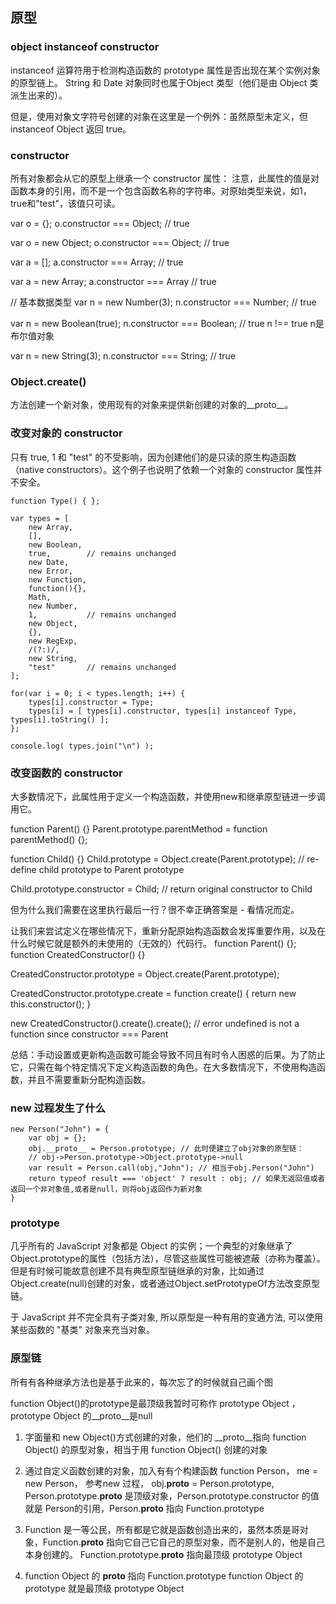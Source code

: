 ## 原型

### object instanceof constructor
instanceof 运算符用于检测构造函数的 prototype 属性是否出现在某个实例对象的原型链上。
String 和 Date 对象同时也属于Object 类型（他们是由 Object 类派生出来的）。

但是，使用对象文字符号创建的对象在这里是一个例外：虽然原型未定义，但 instanceof Object 返回 true。

### constructor
所有对象都会从它的原型上继承一个 constructor 属性：
注意，此属性的值是对函数本身的引用，而不是一个包含函数名称的字符串。对原始类型来说，如1，true和"test"，该值只可读。

var o = {};
o.constructor === Object; // true

var o = new Object;
o.constructor === Object; // true

var a = [];
a.constructor === Array; // true

var a = new Array;
a.constructor === Array // true

// 基本数据类型 
var n = new Number(3);
n.constructor === Number; // true 

var n = new Boolean(true);
n.constructor === Boolean; // true n !== true n是布尔值对象

var n = new String(3);
n.constructor === String; // true

### Object.create()

方法创建一个新对象，使用现有的对象来提供新创建的对象的__proto__。

### 改变对象的 constructor
只有 true, 1 和 "test" 的不受影响，因为创建他们的是只读的原生构造函数（native constructors）。这个例子也说明了依赖一个对象的 constructor 属性并不安全。

```
function Type() { };

var	types = [
	new Array,
    [],
	new Boolean,
    true,        // remains unchanged
	new Date,
	new Error,
	new Function,
	function(){},
	Math,	
	new Number,
	1,           // remains unchanged
	new Object,
	{},
	new RegExp,
	/(?:)/,
	new String,
	"test"       // remains unchanged
];

for(var i = 0; i < types.length; i++) {
	types[i].constructor = Type;
	types[i] = [ types[i].constructor, types[i] instanceof Type, types[i].toString() ];
};

console.log( types.join("\n") );
```

### 改变函数的 constructor
大多数情况下，此属性用于定义一个构造函数，并使用new和继承原型链进一步调用它。

function Parent() {}
Parent.prototype.parentMethod = function parentMethod() {};

function Child() {}
Child.prototype = Object.create(Parent.prototype); // re-define child prototype to Parent prototype

Child.prototype.constructor = Child; // return original constructor to Child

但为什么我们需要在这里执行最后一行？很不幸正确答案是 - 看情况而定。

让我们来尝试定义在哪些情况下，重新分配原始构造函数会发挥重要作用，以及在什么时候它就是额外的未使用的（无效的）代码行。
function Parent() {};
function CreatedConstructor() {}

CreatedConstructor.prototype = Object.create(Parent.prototype);

CreatedConstructor.prototype.create = function create() {
  return new this.constructor();
}

new CreatedConstructor().create().create(); // error undefined is not a function since constructor === Parent


总结：手动设置或更新构造函数可能会导致不同且有时令人困惑的后果。为了防止它，只需在每个特定情况下定义构造函数的角色。在大多数情况下，不使用构造函数，并且不需要重新分配构造函数。


### new 过程发生了什么

```
new Person("John") = {
    var obj = {};
	obj.__proto__ = Person.prototype; // 此时便建立了obj对象的原型链：
	// obj->Person.prototype->Object.prototype->null
	var result = Person.call(obj,"John"); // 相当于obj.Person("John")
	return typeof result === 'object' ? result : obj; // 如果无返回值或者返回一个非对象值,或者是null，则将obj返回作为新对象
}
```

### prototype
几乎所有的 JavaScript 对象都是 Object 的实例；一个典型的对象继承了Object.prototype的属性（包括方法），尽管这些属性可能被遮蔽（亦称为覆盖）。但是有时候可能故意创建不具有典型原型链继承的对象，比如通过Object.create(null)创建的对象，或者通过Object.setPrototypeOf方法改变原型链。

于 JavaScript 并不完全具有子类对象, 所以原型是一种有用的变通方法, 可以使用某些函数的 "基类" 对象来充当对象。

### 原型链
所有有各种继承方法也是基于此来的，每次忘了的时候就自己画个图

function Object()的prototype是最顶级我暂时可称作 prototype Object ，prototype Object 的__proto__是null

1. 字面量和 new Object()方式创建的对象，他们的 __proto__指向 function Object() 的原型对象，相当于用 function Object() 创建的对象

2. 通过自定义函数创建的对象，加入有有个构建函数 function Person， me = new Person， 参考new 过程， obj.__proto__ = Person.prototype, Person.prototype.__proto__ 是顶级对象，Person.prototype.constructor 的值就是 Person的引用，Person.__proto__ 指向 Function.prototype

3. Function 是一等公民，所有都是它就是函数创造出来的，虽然本质是哥对象，Function.__proto__ 指向它自己它自己的原型对象，而不是别人的，他是自己本身创建的。
Function.prototype.__proto__ 指向最顶级 prototype Object

4. function Object 的 __proto__ 指向 Function.prototype function Object 的 prototype 就是最顶级 prototype Object 





